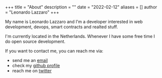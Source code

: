 +++
title = "About"
description = ""
date = "2022-02-12"
aliases = []
author = "Leonardo Lazzaro"
+++

My name is Leonardo Lazzaro and I'm a developer interested in web development, devops, smart contracts and realted stuff.

I'm currently located in the Netherlands. Whenever I have some free time I do open source development.

If you want to contact me, you can reach me via:

* send me an [email](mailto:llazzaro@dc.uba.ar)
* check my [github profile](https://github.com/llazzaro)
* reach me on [twitter](https://twitter.com/llazzaro)


